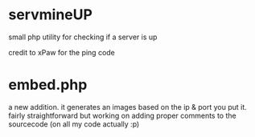# servmineUP
small php utility for checking if a server is up

credit to xPaw for the ping code

# embed.php
a new addition. it generates an images based on the 
ip & port you put it. fairly straightforward but
working on adding proper comments to the sourcecode 
(on all my code actually :p)
